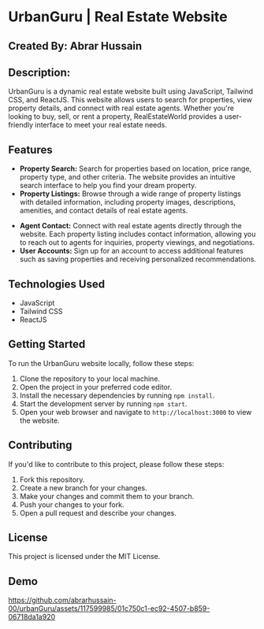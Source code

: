 # UrbanGuru | Real Estate Website

## Created By: Abrar Hussain

## Description:
UrbanGuru is a dynamic real estate website built using JavaScript, Tailwind CSS, and ReactJS. This website allows users to search for properties, view property details, and connect with real estate agents. Whether you're looking to buy, sell, or rent a property, RealEstateWorld provides a user-friendly interface to meet your real estate needs.

## Features

- **Property Search:** Search for properties based on location, price range, property type, and other criteria. The website provides an intuitive search interface to help you find your dream property.
- **Property Listings:** Browse through a wide range of property listings with detailed information, including property images, descriptions, amenities, and contact details of real estate agents.
<!-- - **Saved Properties:** Create an account and save your favorite properties for future reference. You can also compare multiple properties side by side to make informed decisions. -->
- **Agent Contact:** Connect with real estate agents directly through the website. Each property listing includes contact information, allowing you to reach out to agents for inquiries, property viewings, and negotiations.
- **User Accounts:** Sign up for an account to access additional features such as saving properties and receiving personalized recommendations.

## Technologies Used

- JavaScript
- Tailwind CSS
- ReactJS

## Getting Started

To run the UrbanGuru website locally, follow these steps:

1. Clone the repository to your local machine.
2. Open the project in your preferred code editor.
3. Install the necessary dependencies by running `npm install`.
4. Start the development server by running `npm start`.
5. Open your web browser and navigate to `http://localhost:3000` to view the website.

## Contributing

If you'd like to contribute to this project, please follow these steps:

1. Fork this repository.
2. Create a new branch for your changes.
3. Make your changes and commit them to your branch.
4. Push your changes to your fork.
5. Open a pull request and describe your changes.

## License

This project is licensed under the MIT License.

## Demo

https://github.com/abrarhussain-00/urbanGuru/assets/117599985/01c750c1-ec92-4507-b859-06718da1a920

